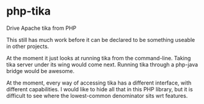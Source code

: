 php-tika
========

Drive Apache tika from PHP

This still has much work before it can be declared to be something
useable in other projects.

At the moment it just looks at running tika from the command-line.
Taking tika server under its wing would come next. Running tika
through a php-java bridge would be awesome.

At the moment, every way of accessing tika has a different interface,
with different capabilities. I would like to hide all that in this
PHP library, but it is difficult to see where the lowest-common
denominator sits wrt features.


